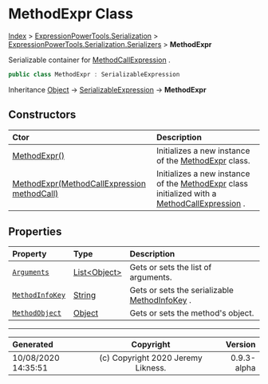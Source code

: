 ﻿# MethodExpr Class

[Index](../index.md) > [ExpressionPowerTools.Serialization](ExpressionPowerTools.Serialization.a.md) > [ExpressionPowerTools.Serialization.Serializers](ExpressionPowerTools.Serialization.Serializers.n.md) > **MethodExpr**

Serializable container for [MethodCallExpression](https://docs.microsoft.com/dotnet/api/system.linq.expressions.methodcallexpression) .

```csharp
public class MethodExpr : SerializableExpression
```

Inheritance [Object](https://docs.microsoft.com/dotnet/api/system.object) → [SerializableExpression](ExpressionPowerTools.Serialization.Serializers.SerializableExpression.cs.md) → **MethodExpr**

## Constructors

| Ctor | Description |
| :-- | :-- |
| [MethodExpr()](ExpressionPowerTools.Serialization.Serializers.MethodExpr.ctor.md#methodexpr) | Initializes a new instance of the [MethodExpr](ExpressionPowerTools.Serialization.Serializers.MethodExpr.cs.md) class. |
| [MethodExpr(MethodCallExpression methodCall)](ExpressionPowerTools.Serialization.Serializers.MethodExpr.ctor.md#methodexprmethodcallexpression-methodcall) | Initializes a new instance of the [MethodExpr](ExpressionPowerTools.Serialization.Serializers.MethodExpr.cs.md) class            initialized with a [MethodCallExpression](https://docs.microsoft.com/dotnet/api/system.linq.expressions.methodcallexpression) . |
## Properties

| Property | Type | Description |
| :-- | :-- | :-- |
| [`Arguments`](ExpressionPowerTools.Serialization.Serializers.MethodExpr.Arguments.prop.md) | [List&lt;Object>](https://docs.microsoft.com/dotnet/api/system.collections.generic.list-1) | Gets or sets the list of arguments. |
| [`MethodInfoKey`](ExpressionPowerTools.Serialization.Serializers.MethodExpr.MethodInfoKey.prop.md) | [String](https://docs.microsoft.com/dotnet/api/system.string) | Gets or sets the serializable [MethodInfoKey](ExpressionPowerTools.Serialization.Serializers.MethodExpr.MethodInfoKey.prop.md) . |
| [`MethodObject`](ExpressionPowerTools.Serialization.Serializers.MethodExpr.MethodObject.prop.md) | [Object](https://docs.microsoft.com/dotnet/api/system.object) | Gets or sets the method's object. |


---

| Generated | Copyright | Version |
| :-- | :-: | --: |
| 10/08/2020 14:35:51 | (c) Copyright 2020 Jeremy Likness. | 0.9.3-alpha |
